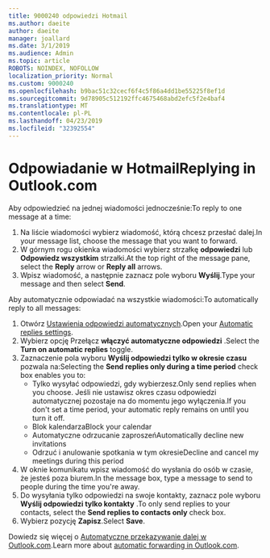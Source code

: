 ```yaml
---
title: 9000240 odpowiedzi Hotmail
ms.author: daeite
author: daeite
manager: joallard
ms.date: 3/1/2019
ms.audience: Admin
ms.topic: article
ROBOTS: NOINDEX, NOFOLLOW
localization_priority: Normal
ms.custom: 9000240
ms.openlocfilehash: b9bac51c32cecf6f4c5f86a4dd1be55225f8ef1d
ms.sourcegitcommit: 9d78905c512192ffc4675468abd2efc5f2e4baf4
ms.translationtype: MT
ms.contentlocale: pl-PL
ms.lasthandoff: 04/23/2019
ms.locfileid: "32392554"
---
```

# <a name="replying-in-outlookcom"></a><span data-ttu-id="a0766-102">Odpowiadanie w Hotmail</span><span class="sxs-lookup"><span data-stu-id="a0766-102">Replying in Outlook.com</span></span>

<span data-ttu-id="a0766-103">Aby odpowiedzieć na jednej wiadomości jednocześnie:</span><span class="sxs-lookup"><span data-stu-id="a0766-103">To reply to one message at a time:</span></span>

1. <span data-ttu-id="a0766-104">Na liście wiadomości wybierz wiadomość, którą chcesz przesłać dalej.</span><span class="sxs-lookup"><span data-stu-id="a0766-104">In your message list, choose the message that you want to forward.</span></span>
2. <span data-ttu-id="a0766-105">W górnym rogu okienka wiadomości wybierz strzałkę **odpowiedzi** lub **Odpowiedz wszystkim** strzałki.</span><span class="sxs-lookup"><span data-stu-id="a0766-105">At the top right of the message pane, select the **Reply** arrow or **Reply all** arrows.</span></span>
3. <span data-ttu-id="a0766-106">Wpisz wiadomość, a następnie zaznacz pole wyboru **Wyślij**.</span><span class="sxs-lookup"><span data-stu-id="a0766-106">Type your message and then select **Send**.</span></span>

<span data-ttu-id="a0766-107">Aby automatycznie odpowiadać na wszystkie wiadomości:</span><span class="sxs-lookup"><span data-stu-id="a0766-107">To automatically reply to all messages:</span></span>

1. <span data-ttu-id="a0766-108">Otwórz [Ustawienia odpowiedzi automatycznych](https://outlook.live.com/mail/options/mail/automaticReplies/automaticRepliesOption).</span><span class="sxs-lookup"><span data-stu-id="a0766-108">Open your [Automatic replies settings](https://outlook.live.com/mail/options/mail/automaticReplies/automaticRepliesOption).</span></span>
2. <span data-ttu-id="a0766-109">Wybierz opcję Przełącz **włączyć automatyczne odpowiedzi** .</span><span class="sxs-lookup"><span data-stu-id="a0766-109">Select the **Turn on automatic replies** toggle.</span></span>
3. <span data-ttu-id="a0766-110">Zaznaczenie pola wyboru **Wyślij odpowiedzi tylko w okresie czasu** pozwala na:</span><span class="sxs-lookup"><span data-stu-id="a0766-110">Selecting the **Send replies only during a time period** check box enables you to:</span></span>
    - <span data-ttu-id="a0766-111">Tylko wysyłać odpowiedzi, gdy wybierzesz.</span><span class="sxs-lookup"><span data-stu-id="a0766-111">Only send replies when you choose.</span></span> <span data-ttu-id="a0766-112">Jeśli nie ustawisz okres czasu odpowiedzi automatycznej pozostaje na do momentu jego wyłączenia.</span><span class="sxs-lookup"><span data-stu-id="a0766-112">If you don't set a time period, your automatic reply remains on until you turn it off.</span></span>
    - <span data-ttu-id="a0766-113">Blok kalendarza</span><span class="sxs-lookup"><span data-stu-id="a0766-113">Block your calendar</span></span>
    - <span data-ttu-id="a0766-114">Automatyczne odrzucanie zaproszeń</span><span class="sxs-lookup"><span data-stu-id="a0766-114">Automatically decline new invitations</span></span>
    - <span data-ttu-id="a0766-115">Odrzuć i anulowanie spotkania w tym okresie</span><span class="sxs-lookup"><span data-stu-id="a0766-115">Decline and cancel my meetings during this period</span></span>
4. <span data-ttu-id="a0766-116">W oknie komunikatu wpisz wiadomość do wysłania do osób w czasie, że jesteś poza biurem.</span><span class="sxs-lookup"><span data-stu-id="a0766-116">In the message box, type a message to send to people during the time you're away.</span></span>
5. <span data-ttu-id="a0766-117">Do wysyłania tylko odpowiedzi na swoje kontakty, zaznacz pole wyboru **Wyślij odpowiedzi tylko kontakty** .</span><span class="sxs-lookup"><span data-stu-id="a0766-117">To only send replies to your contacts, select the **Send replies to contacts only** check box.</span></span>
6. <span data-ttu-id="a0766-118">Wybierz pozycję **Zapisz**.</span><span class="sxs-lookup"><span data-stu-id="a0766-118">Select **Save**.</span></span>

<span data-ttu-id="a0766-119">Dowiedz się więcej o [Automatyczne przekazywanie dalej w Outlook.com](https://support.office.com/article/14614626-9855-48dc-a986-dec81d07b1a0).</span><span class="sxs-lookup"><span data-stu-id="a0766-119">Learn more about [automatic forwarding in Outlook.com](https://support.office.com/article/14614626-9855-48dc-a986-dec81d07b1a0).</span></span>